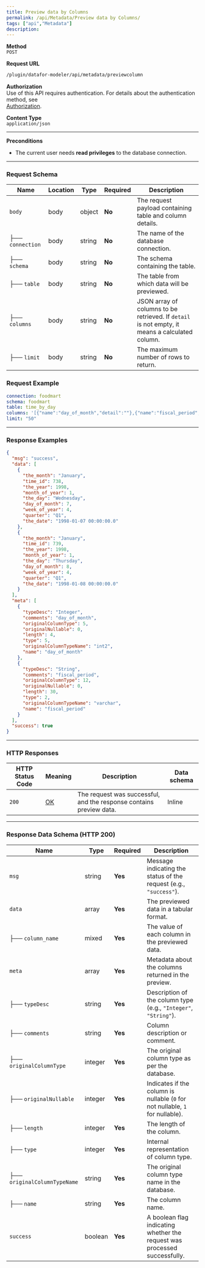 ```yaml
---
title: Preview data by Columns
permalink: /api/Metadata/Preview data by Columns/
tags: ["api","Metadata"]
description: 
---
```


**Method**  
`POST`

**Request URL**  
```html
/plugin/datafor-modeler/api/metadata/previewcolumn
```

**Authorization**  
Use of this API requires authentication. For details about the authentication method, see  
[Authorization](/api/index/#_5-authentication-security).

**Content Type**  
`application/json`

---

**Preconditions**
- The current user needs **read privileges** to the database connection.

---

### **Request Schema**

| Name          | Location | Type    | Required | Description |
|--------------|----------|---------|----------|-------------|
| `body`       | body     | object  | **No**   | The request payload containing table and column details. |
| ├── `connection` | body | string  | **No**   | The name of the database connection. |
| ├── `schema` | body     | string  | **No**   | The schema containing the table. |
| ├── `table`  | body     | string  | **No**   | The table from which data will be previewed. |
| ├── `columns` | body    | string  | **No**   | JSON array of columns to be retrieved. If `detail` is not empty, it means a calculated column. |
| ├── `limit`  | body     | string  | **No**   | The maximum number of rows to return. |

### **Request Example**

```yaml
connection: foodmart
schema: foodmart
table: time_by_day
columns: '[{"name":"day_of_month","detail":""},{"name":"fiscal_period","detail":""},{"name":"month_of_year","detail":""},{"name":"quarter","detail":""},{"name":"the_date","detail":""},{"name":"the_day","detail":""},{"name":"the_month","detail":""},{"name":"the_year","detail":""},{"name":"time_id","detail":""},{"name":"week_of_year","detail":""}]'
limit: "50"
```

---

### **Response Examples**

```json
{
  "msg": "success",
  "data": [
    {
      "the_month": "January",
      "time_id": 738,
      "the_year": 1998,
      "month_of_year": 1,
      "the_day": "Wednesday",
      "day_of_month": 7,
      "week_of_year": 4,
      "quarter": "Q1",
      "the_date": "1998-01-07 00:00:00.0"
    },
    {
      "the_month": "January",
      "time_id": 739,
      "the_year": 1998,
      "month_of_year": 1,
      "the_day": "Thursday",
      "day_of_month": 8,
      "week_of_year": 4,
      "quarter": "Q1",
      "the_date": "1998-01-08 00:00:00.0"
    }
  ],
  "meta": [
    {
      "typeDesc": "Integer",
      "comments": "day_of_month",
      "originalColumnType": 5,
      "originalNullable": 0,
      "length": 4,
      "type": 5,
      "originalColumnTypeName": "int2",
      "name": "day_of_month"
    },
    {
      "typeDesc": "String",
      "comments": "fiscal_period",
      "originalColumnType": 12,
      "originalNullable": 0,
      "length": 30,
      "type": 2,
      "originalColumnTypeName": "varchar",
      "name": "fiscal_period"
    }
  ],
  "success": true
}
```

---

### **HTTP Responses**

| HTTP Status Code | Meaning | Description | Data schema |
|------------------|---------|-------------|-------------|
| `200`           | [OK](https://tools.ietf.org/html/rfc7231#section-6.3.1) | The request was successful, and the response contains preview data. | Inline |

---

### **Response Data Schema (HTTP 200)**

| Name      | Type     | Required | Description |
|-----------|---------|----------|-------------|
| `msg`     | string  | **Yes**  | Message indicating the status of the request (e.g., `"success"`). |
| `data`    | array   | **Yes**  | The previewed data in a tabular format. |
| ├── `column_name` | mixed | **Yes** | The value of each column in the previewed data. |
| `meta`    | array   | **Yes**  | Metadata about the columns returned in the preview. |
| ├── `typeDesc` | string | **Yes** | Description of the column type (e.g., `"Integer"`, `"String"`). |
| ├── `comments` | string | **Yes** | Column description or comment. |
| ├── `originalColumnType` | integer | **Yes** | The original column type as per the database. |
| ├── `originalNullable` | integer | **Yes** | Indicates if the column is nullable (`0` for not nullable, `1` for nullable). |
| ├── `length` | integer | **Yes** | The length of the column. |
| ├── `type` | integer | **Yes** | Internal representation of column type. |
| ├── `originalColumnTypeName` | string | **Yes** | The original column type name in the database. |
| ├── `name` | string | **Yes** | The column name. |
| `success` | boolean | **Yes**  | A boolean flag indicating whether the request was processed successfully. |